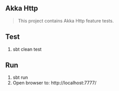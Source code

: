 Akka Http
---------
>This project contains Akka Http feature tests.

Test
----
1. sbt clean test

Run
---
1. sbt run
2. Open browser to: http://localhost:7777/